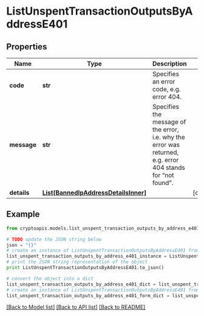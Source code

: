# ListUnspentTransactionOutputsByAddressE401


## Properties
Name | Type | Description | Notes
------------ | ------------- | ------------- | -------------
**code** | **str** | Specifies an error code, e.g. error 404. | 
**message** | **str** | Specifies the message of the error, i.e. why the error was returned, e.g. error 404 stands for “not found”. | 
**details** | [**List[BannedIpAddressDetailsInner]**](BannedIpAddressDetailsInner.md) |  | [optional] 

## Example

```python
from cryptoapis.models.list_unspent_transaction_outputs_by_address_e401 import ListUnspentTransactionOutputsByAddressE401

# TODO update the JSON string below
json = "{}"
# create an instance of ListUnspentTransactionOutputsByAddressE401 from a JSON string
list_unspent_transaction_outputs_by_address_e401_instance = ListUnspentTransactionOutputsByAddressE401.from_json(json)
# print the JSON string representation of the object
print ListUnspentTransactionOutputsByAddressE401.to_json()

# convert the object into a dict
list_unspent_transaction_outputs_by_address_e401_dict = list_unspent_transaction_outputs_by_address_e401_instance.to_dict()
# create an instance of ListUnspentTransactionOutputsByAddressE401 from a dict
list_unspent_transaction_outputs_by_address_e401_form_dict = list_unspent_transaction_outputs_by_address_e401.from_dict(list_unspent_transaction_outputs_by_address_e401_dict)
```
[[Back to Model list]](../README.md#documentation-for-models) [[Back to API list]](../README.md#documentation-for-api-endpoints) [[Back to README]](../README.md)


